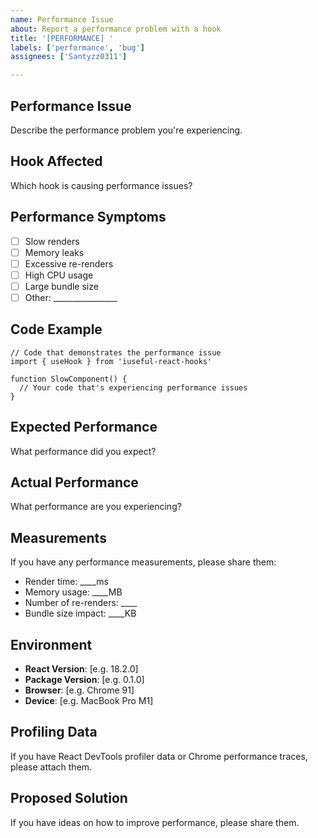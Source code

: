 ```yaml
---
name: Performance Issue
about: Report a performance problem with a hook
title: '[PERFORMANCE] '
labels: ['performance', 'bug']
assignees: ['Santyzz0311']

---
```


## Performance Issue
Describe the performance problem you're experiencing.

## Hook Affected
Which hook is causing performance issues?

## Performance Symptoms
- [ ] Slow renders
- [ ] Memory leaks
- [ ] Excessive re-renders
- [ ] High CPU usage
- [ ] Large bundle size
- [ ] Other: ________________

## Code Example
```tsx
// Code that demonstrates the performance issue
import { useHook } from 'iuseful-react-hooks'

function SlowComponent() {
  // Your code that's experiencing performance issues
}
```

## Expected Performance
What performance did you expect?

## Actual Performance
What performance are you experiencing?

## Measurements
If you have any performance measurements, please share them:
- Render time: ____ms
- Memory usage: ____MB
- Number of re-renders: ____
- Bundle size impact: ____KB

## Environment
- **React Version**: [e.g. 18.2.0]
- **Package Version**: [e.g. 0.1.0]
- **Browser**: [e.g. Chrome 91]
- **Device**: [e.g. MacBook Pro M1]

## Profiling Data
If you have React DevTools profiler data or Chrome performance traces, please attach them.

## Proposed Solution
If you have ideas on how to improve performance, please share them.
